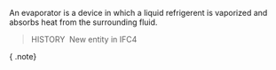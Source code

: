 An evaporator is a device in which a liquid refrigerent is vaporized and absorbs heat from the surrounding fluid.

> HISTORY&nbsp; New entity in IFC4

{ .note}
>